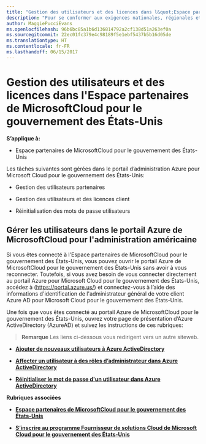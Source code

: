 ```yaml
---
title: "Gestion des utilisateurs et des licences dans l&quot;Espace partenaires de MicrosoftCloud pour le gouvernement des États-Unis | Espace partenaires de MicrosoftCloud pour le gouvernement des États-Unis"
description: "Pour se conformer aux exigences nationales, régionales et sectorielles qui régissent la collecte et l’utilisation des données personnelles, les fonctionnalités de gestion des utilisateurs ne sont pas disponibles dans l&quot;Espace partenaires de MicrosoftCloud pour le gouvernement des États-Unis. Ajoutez et gérez plutôt les utilisateurs dans le portail Azure de MicrosoftCloud pour le gouvernement des États-Unis."
author: MaggiePucciEvans
ms.openlocfilehash: 96b6bc85a1b6d136814792a2cf138d51a263ef0a
ms.sourcegitcommit: 22ec01fc379e4c98189f5e1ebf5437b5b16d05de
ms.translationtype: HT
ms.contentlocale: fr-FR
ms.lasthandoff: 06/15/2017
---
```

# <a name="user-and-license-management-in-partner-center-for-microsoft-cloud-for-us-government"></a>Gestion des utilisateurs et des licences dans l'Espace partenaires de MicrosoftCloud pour le gouvernement des États-Unis

**S’applique à:**

-  Espace partenaires de MicrosoftCloud pour le gouvernement des États-Unis

Les tâches suivantes sont gérées dans le portail d’administration Azure pour Microsoft Cloud pour le gouvernement des États-Unis:

- Gestion des utilisateurs partenaires

- Gestion des utilisateurs et des licences client

- Réinitialisation des mots de passe utilisateurs


## <a name="how-to-manage-users-in-the-azure-portal-for-microsoft-cloud-for-us-government"></a>Gérer les utilisateurs dans le portail Azure de MicrosoftCloud pour l'administration américaine

Si vous êtes connecté à l'Espace partenaires de MicrosoftCloud pour le gouvernement des États-Unis, vous pouvez ouvrir le portail Azure de MicrosoftCloud pour le gouvernement des États-Unis sans avoir à vous reconnecter. Toutefois, si vous avez besoin de vous connecter directement au portail Azure pour Microsoft Cloud pour le gouvernement des États-Unis, accédez à (https://portal.azure.us/) et connectez-vous à l’aide des informations d'identification de l'administrateur général de votre client Azure AD pour Microsoft Cloud pour le gouvernement des États-Unis.

Une fois que vous êtes connecté au portail Azure de MicrosoftCloud pour le gouvernement des États-Unis, ouvrez votre page de présentation d’Azure ActiveDirectory (AzureAD) et suivez les instructions de ces rubriques:

>**Remarque**
 Les liens ci-dessous vous redirigent vers un autre siteweb. 

-  [**Ajouter de nouveaux utilisateurs à Azure ActiveDirectory**](https://docs.microsoft.com/azure/active-directory/active-directory-users-create-azure-portal)

-  [**Affecter un utilisateur à des rôles d’administrateur dans Azure ActiveDirectory**](https://docs.microsoft.com/azure/active-directory/active-directory-users-assign-role-azure-portal)

-  [**Réinitialiser le mot de passe d'un utilisateur dans Azure ActiveDirectory**](https://docs.microsoft.com/azure/active-directory/active-directory-users-reset-password-azure-portal)

**Rubriques associées**

-  [**Espace partenaires de MicrosoftCloud pour le gouvernement des États-Unis**](partner-center-for-microsoft-us-govt-cloud.md)

-  [**S’inscrire au programme Fournisseur de solutions Cloud de Microsoft Cloud pour le gouvernement des États-Unis**](enroll-in-csp-for-microsoft-us-govt-cloud.md)
